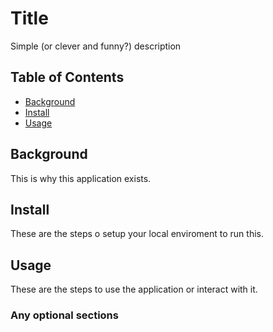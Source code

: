 # Title
Simple (or clever and funny?) description
## Table of Contents
- [Background](#background)
- [Install](#install)
- [Usage](#usage)
## Background
This is why this application exists.
## Install
These are the steps o setup your local enviroment to run this.
## Usage
These are the steps to use the application or interact with it.
### Any optional sections